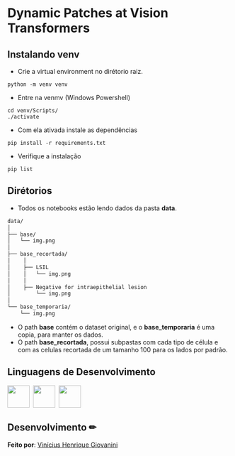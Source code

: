 # Dynamic Patches at Vision Transformers

## Instalando venv

- Crie a virtual environment no dirétorio raiz.

```shelll
python -m venv venv
```

- Entre na venmv (Windows Powershell)

```shell
cd venv/Scripts/
./activate
```

- Com ela ativada instale as dependências

```shell
pip install -r requirements.txt
```

- Verifique a instalação

```shell
pip list
```  
## Dirétorios 

- Todos os notebooks estão lendo dados da pasta **data**.

```md
data/
│
├── base/
│   └── img.png
│
├── base_recortada/
│    │
│    ├── LSIL
│    │   └── img.png
│    │
│    ├── Negative for intraepithelial lesion
│        └── img.png
│
└── base_temporaria/
    └── img.png
```

- O path **base** contém o dataset original, e o **base_temporaria** é uma copia, para manter os dados.
- O path **base_recortada**, possui subpastas com cada tipo de célula e com as celulas recortada de um tamanho 100 para os lados por padrão.

## Linguagens de Desenvolvimento

<img src="https://cdn.jsdelivr.net/gh/devicons/devicon/icons/python/python-original.svg" width="50px"/>&nbsp;
<img src="https://cdn.jsdelivr.net/gh/devicons/devicon/icons/jupyter/jupyter-original-wordmark.svg" width="50px"/>&nbsp;
<img src="https://cdn.jsdelivr.net/gh/devicons/devicon@latest/icons/pytorch/pytorch-original.svg" width="50px"/>

## Desenvolvimento ✏

**Feito por**: [Vinícius Henrique Giovanini](https://github.com/viniciushgiovanini)